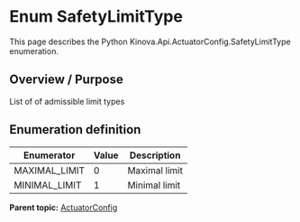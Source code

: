 # Enum SafetyLimitType

This page describes the Python Kinova.Api.ActuatorConfig.SafetyLimitType enumeration.

## Overview / Purpose

List of of admissible limit types

## Enumeration definition

|Enumerator|Value|Description|
|----------|-----|-----------|
|MAXIMAL\_LIMIT|0|Maximal limit|
|MINIMAL\_LIMIT|1|Minimal limit|

**Parent topic:** [ActuatorConfig](../references/summary_ActuatorConfig.md)

